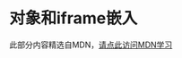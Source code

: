 # 对象和iframe嵌入

此部分内容精选自MDN，[请点此访问MDN学习](https://developer.mozilla.org/zh-CN/docs/Learn/HTML/Multimedia_and_embedding/Other_embedding_technologies)